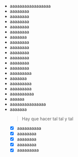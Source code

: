 - aaaaaaaaaaaaaaaaa
- aaaaaaaa
- aaaaaaaa
- aaaaaaaa
- aaaaaaaa
- aaaaaaaa
- aaaaaaa
- aaaaaaaa
- aaaaaaaa
- aaaaaaaa
- aaaaaaaa
- aaaaaaaa
- aaaaaaaa
- aaaaaaaaa
- aaaaaaa
- aaaaaaaaa
- aaaaaaaaa
- aaaaaaaaaa
- aaaaaa
- aaaaaaaaaaaaaaa
- aaaaaaa
    > Hay que hacer tal tal y tal
    * [x] aaaaaaaaaa
    * [x] aaaaaaaa
    * [x] aaaaaaaa
    * [x] aaaaaaaa
    * [x] aaaaaaaaa
